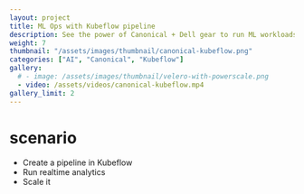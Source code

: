 ```yaml
---
layout: project
title: ML Ops with Kubeflow pipeline
description: See the power of Canonical + Dell gear to run ML workloads in Kubeflow 
weight: 7
thumbnail: "/assets/images/thumbnail/canonical-kubeflow.png"
categories: ["AI", "Canonical", "Kubeflow"]
gallery:
  # - image: /assets/images/thumbnail/velero-with-powerscale.png
  - video: /assets/videos/canonical-kubeflow.mp4
gallery_limit: 2
---
```

# scenario

* Create a pipeline in Kubeflow
* Run realtime analytics
* Scale it
